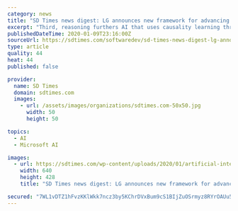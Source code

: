 ```yaml
---
category: news
title: "SD Times news digest: LG announces new framework for advancing AI technology, Google Project Zero’s new disclosure policy"
excerpt: "Third, reasoning furthers AI that uses causality learning through ... Hub TimeXtender announced a new Discovery Hub that supports Azure Synapse analytics and SQL Server 2019."
publishedDateTime: 2020-01-09T23:16:00Z
sourceUrl: https://sdtimes.com/softwaredev/sd-times-news-digest-lg-announces-new-framework-for-advancing-ai-technology-google-project-zeros-new-disclosure-policy-for-2020-and-avepoint-raises-200-million/
type: article
quality: 44
heat: 44
published: false

provider:
  name: SD Times
  domain: sdtimes.com
  images:
    - url: /assets/images/organizations/sdtimes.com-50x50.jpg
      width: 50
      height: 50

topics:
  - AI
  - Microsoft AI

images:
  - url: https://sdtimes.com/wp-content/uploads/2020/01/artificial-intelligence-2167835_640.jpg
    width: 640
    height: 428
    title: "SD Times news digest: LG announces new framework for advancing AI technology, Google Project Zero’s new disclosure policy"

secured: "7WL1vDTZ1hFvzKKlWkk7ncz3by5KChrDVxBum9cS1BIjZuOSrmyz8RYrOAUu5Yts8fZ2tAq4BJt7A3CdHVbsBSO13RSMoJ8GjmaJYQbJpfgEs2rDJeNK2NSM4ERMtHoO4MBadxRbK7mNGWdkp5IyBxR4o5bhXo+GLJ2hnG0fe2/ogSGhJXp1pgRfn3nnLZdpcW1O75T/bYJcl2qJixbfPs6Muz9HNGZFm6rHeSC85FpueFxVwIO+cLw935wXAZHZ47k9J1Yx3htas00rhD6H7GSpqh4PmS9GOPSGxKeKtMM=;b85ejDJtLi/bz+Wlzjahiw=="
---
```


